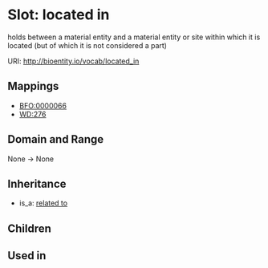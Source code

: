 # Slot: located in


holds between a material entity and a material entity or site within which it is located (but of which it is not considered a part)

URI: http://bioentity.io/vocab/located_in
## Mappings

 * [BFO:0000066](http://purl.obolibrary.org/obo/BFO_0000066)
 * [WD:276](http://purl.obolibrary.org/obo/WD_276)
## Domain and Range

None -> None
## Inheritance

 *  is_a: [related to](related_to.md)
## Children

## Used in

